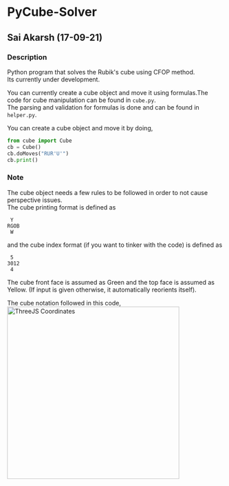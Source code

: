 # PyCube-Solver  
## Sai Akarsh (17-09-21)  

### Description  
Python program that solves the Rubik's cube using CFOP method.  
Its currently under development.  

You can currently create a cube object and move it using formulas.The code for cube manipulation can be found in `cube.py`.  
The parsing and validation for formulas is done and can be found in `helper.py`.  

You can create a cube object and move it by doing,  

```python
from cube import Cube
cb = Cube()
cb.doMoves("RUR'U'")
cb.print()

```

### Note  
The cube object needs a few rules to be followed in order to not cause perspective issues.  
The cube printing format is defined as  

```
 Y
RGOB
 W
```

and the cube index format (if you want to tinker with the code) is defined as  

```
 5
3012
 4
```
The cube front face is assumed as Green and the top face is assumed as Yellow. (If input is given otherwise, it automatically reorients itself).  

The cube notation followed in this code,  
<img src="https://i.ibb.co/7W8mHRN/cubenotation.jpg" alt="ThreeJS Coordinates" style="width: 400px;"/>